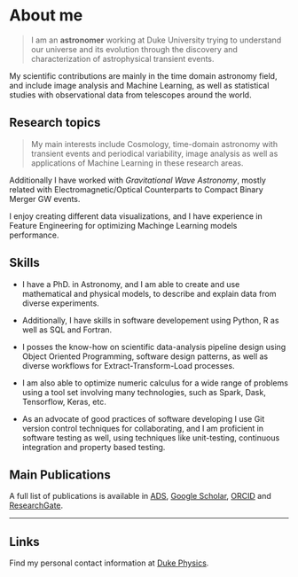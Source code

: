 # About me


>I am an **astronomer** working at Duke University
trying to understand our universe and its evolution through the discovery and characterization of astrophysical transient events.

My scientific contributions are mainly in the time domain astronomy field, and include image analysis and Machine Learning, as well as statistical studies with observational data from telescopes around the world.

## Research topics

>My main interests include Cosmology, time-domain astronomy with transient events and periodical variability, image analysis as well as applications of Machine Learning in these research areas.

Additionally I have worked with _Gravitational Wave Astronomy_, mostly related with Electromagnetic/Optical Counterparts to Compact Binary Merger GW events.

I enjoy creating different data visualizations, and I have experience in Feature
Engineering for optimizing Machinge Learning models performance.

## Skills

* I have a PhD. in Astronomy, and I am able to create and use mathematical and
physical models, to describe and explain data from diverse experiments.

* Additionally, I have skills in software developement using Python, R as well as
SQL and Fortran.

* I posses the know-how on scientific data-analysis pipeline design using Object
Oriented Programming, software design patterns, as well as diverse workflows for
Extract-Transform-Load processes.

* I am also able to optimize numeric calculus for a wide range of problems using a tool set involving many technologies, such as Spark, Dask, Tensorflow, Keras, etc.

* As an advocate of good practices of software developing I use Git version control techniques for
collaborating, and I am proficient in software testing as well, using techniques like unit-testing, continuous integration and property based testing.

## Main Publications

A full list of publications is available in [ADS](https://ui.adsabs.harvard.edu/public-libraries/NQfpQEIrQFGsSnBzZTI9yQ), [Google Scholar](https://scholar.google.com/citations?user=XrrlfKgAAAAJ&hl=en&gmla=AJsN-F6bMm7Zdnje_bv7m_eF6WL-ozOP82hAoH5bEMXflKwstKbzl0TeqVS4tH6KnoMeHxiBlOmcRMynSBSokzuNsGR2lOLuvdmEeMyqS0lmHikZSzHzr6Sg8THyAZPNXxuwLMjf00Wa), [ORCID](https://orcid.org/0000-0002-8687-0669) and [ResearchGate](https://www.researchgate.net/profile/Bruno-Sanchez-5).


----------
## Links

Find my personal contact information at [Duke Physics](https://scholars.duke.edu/person/bruno.sanchez).


